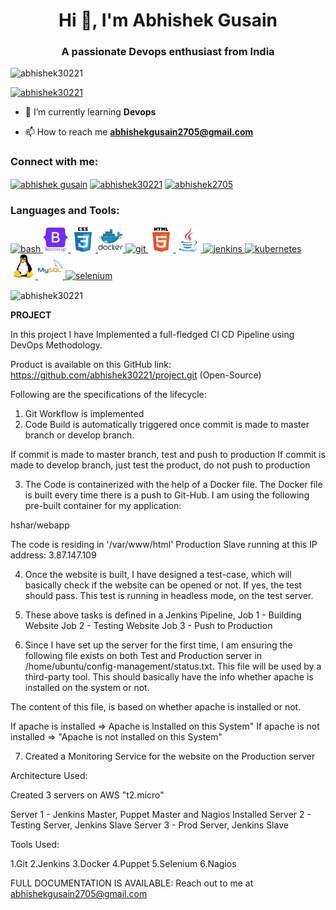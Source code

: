 <h1 align="center">Hi 👋, I'm Abhishek Gusain</h1>
<h3 align="center">A passionate Devops enthusiast from India</h3>

<p align="left"> <img src="https://komarev.com/ghpvc/?username=abhishek30221&label=Profile%20views&color=0e75b6&style=flat" alt="abhishek30221" /> </p>

<p align="left"> <a href="https://github.com/ryo-ma/github-profile-trophy"><img src="https://github-profile-trophy.vercel.app/?username=abhishek30221" alt="abhishek30221" /></a> </p>

- 🌱 I’m currently learning **Devops**

- 📫 How to reach me **abhishekgusain2705@gmail.com**

<h3 align="left">Connect with me:</h3>
<p align="left">
<a href="https://fb.com/abhishek gusain" target="blank"><img align="center" src="https://raw.githubusercontent.com/rahuldkjain/github-profile-readme-generator/neutral-icons/src/images/icons/Social/facebook.svg" alt="abhishek gusain" height="30" width="40" /></a>
<a href="https://instagram.com/abhishek30221" target="blank"><img align="center" src="https://raw.githubusercontent.com/rahuldkjain/github-profile-readme-generator/neutral-icons/src/images/icons/Social/instagram.svg" alt="abhishek30221" height="30" width="40" /></a>
<a href="https://www.leetcode.com/abhishek2705" target="blank"><img align="center" src="https://raw.githubusercontent.com/rahuldkjain/github-profile-readme-generator/neutral-icons/src/images/icons/Social/leet-code.svg" alt="abhishek2705" height="30" width="40" /></a>
</p>

<h3 align="left">Languages and Tools:</h3>
<p align="left"> <a href="https://www.gnu.org/software/bash/" target="_blank"> <img src="https://www.vectorlogo.zone/logos/gnu_bash/gnu_bash-icon.svg" alt="bash" width="40" height="40"/> </a> <a href="https://getbootstrap.com" target="_blank"> <img src="https://raw.githubusercontent.com/devicons/devicon/master/icons/bootstrap/bootstrap-plain-wordmark.svg" alt="bootstrap" width="40" height="40"/> </a> <a href="https://www.w3schools.com/css/" target="_blank"> <img src="https://raw.githubusercontent.com/devicons/devicon/master/icons/css3/css3-original-wordmark.svg" alt="css3" width="40" height="40"/> </a> <a href="https://www.docker.com/" target="_blank"> <img src="https://raw.githubusercontent.com/devicons/devicon/master/icons/docker/docker-original-wordmark.svg" alt="docker" width="40" height="40"/> </a> <a href="https://git-scm.com/" target="_blank"> <img src="https://www.vectorlogo.zone/logos/git-scm/git-scm-icon.svg" alt="git" width="40" height="40"/> </a> <a href="https://www.w3.org/html/" target="_blank"> <img src="https://raw.githubusercontent.com/devicons/devicon/master/icons/html5/html5-original-wordmark.svg" alt="html5" width="40" height="40"/> </a> <a href="https://www.java.com" target="_blank"> <img src="https://raw.githubusercontent.com/devicons/devicon/master/icons/java/java-original.svg" alt="java" width="40" height="40"/> </a> <a href="https://www.jenkins.io" target="_blank"> <img src="https://www.vectorlogo.zone/logos/jenkins/jenkins-icon.svg" alt="jenkins" width="40" height="40"/> </a> <a href="https://kubernetes.io" target="_blank"> <img src="https://www.vectorlogo.zone/logos/kubernetes/kubernetes-icon.svg" alt="kubernetes" width="40" height="40"/> </a> <a href="https://www.linux.org/" target="_blank"> <img src="https://raw.githubusercontent.com/devicons/devicon/master/icons/linux/linux-original.svg" alt="linux" width="40" height="40"/> </a> <a href="https://www.mysql.com/" target="_blank"> <img src="https://raw.githubusercontent.com/devicons/devicon/master/icons/mysql/mysql-original-wordmark.svg" alt="mysql" width="40" height="40"/> </a> <a href="https://www.selenium.dev" target="_blank"> <img src="https://raw.githubusercontent.com/detain/svg-logos/780f25886640cef088af994181646db2f6b1a3f8/svg/selenium-logo.svg" alt="selenium" width="40" height="40"/> </a> </p>

<p><img align="center" src="https://github-readme-stats.vercel.app/api/top-langs?username=abhishek30221&show_icons=true&locale=en&layout=compact" alt="abhishek30221" /></p>

<b>PROJECT</b>

  In this project I have Implemented a full-fledged CI CD Pipeline using DevOps Methodology.

Product is available on this GitHub link:  https://github.com/abhishek30221/project.git
(Open-Source)

Following are the specifications of the lifecycle:
1.	Git Workflow is implemented
2.	Code Build is automatically triggered once commit is made to master branch or develop branch.

If commit is made to master branch, test and push to production
If commit is made to develop branch, just test the product, do not push to production

3.	The Code is containerized with the help of a Docker file. The Docker file is built every time there is a push to Git-Hub. I am using the following pre-built container for my application:

hshar/webapp

The code is residing in '/var/www/html'
Production Slave running at this IP address: 3.87.147.109

4.	Once the website is built, I have designed a test-case, which will basically check if the website can be opened or not. If yes, the test should pass. This test is running in headless mode, on the test server.


5.	These above tasks is defined in a Jenkins Pipeline,
Job 1 - Building Website
Job 2 - Testing Website Job 3 - Push to Production

6.	Since I have set up the server for the first time, I am ensuring the following file exists on both Test and Production server in /home/ubuntu/config-management/status.txt. This file will be used by a third-party tool. This should basically have the info whether apache is installed on the system or not.
 
The content of this file, is based on whether apache is installed or not.

If apache is installed => Apache is Installed on this System"
If apache is not installed => "Apache is not installed on this System"


7.	Created a Monitoring Service for the website on the Production server 

Architecture Used:

Created 3 servers on AWS "t2.micro"

Server 1 - Jenkins Master, Puppet Master and Nagios Installed 
Server 2 - Testing Server, Jenkins Slave
Server 3 - Prod Server, Jenkins Slave


Tools Used:

1.Git
2.Jenkins
3.Docker
4.Puppet
5.Selenium
6.Nagios



FULL DOCUMENTATION IS AVAILABLE:
Reach out to me at abhishekgusain2705@gmail.com  
